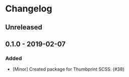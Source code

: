 # Changelog

## Unreleased

## 0.1.0 - 2019-02-07

### Added

-   [Minor] Created package for Thumbprint SCSS. (#38)
